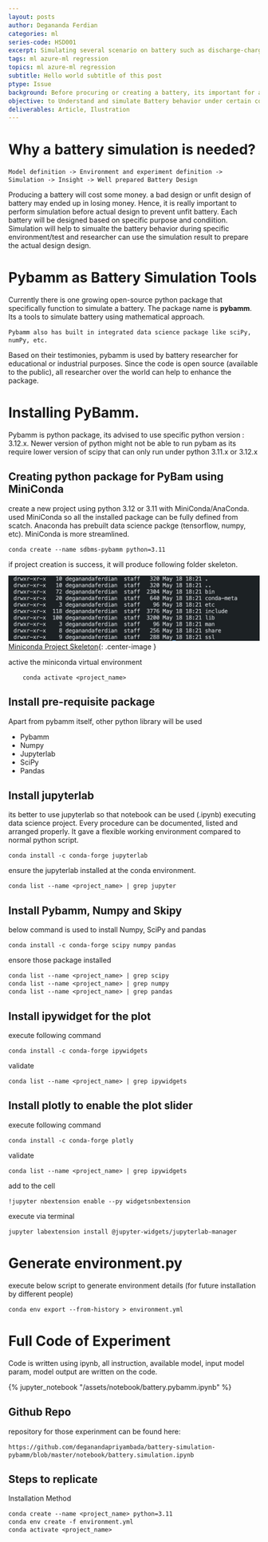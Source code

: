 ```yaml
---
layout: posts
author: Degananda Ferdian
categories: ml
series-code: HSD001
excerpt: Simulating several scenario on battery such as discharge-charge-rest cycle using python, miniconda and pybamm.
tags: ml azure-ml regression
topics: ml azure-ml regression
subtitle: Hello world subtitle of this post
ptype: Issue
background: Before procuring or creating a battery, its important for a research to understand how the battery works. The simulation result then can be used as baseline to design the battery.
objective: to Understand and simulate Battery behavior under certain condition, model and parameter such as  battery type, chemical, life cycle etc.
deliverables: Article, Ilustration
---
```


# Why a battery simulation is needed?

    Model definition -> Environment and experiment definition -> Simulation -> Insight -> Well prepared Battery Design

Producing a battery will cost some money. a bad design or unfit design of battery may ended up in losing money. Hence, it is really important to perform simulation before actual design to prevent unfit battery. Each battery will be designed based on specific purpose and condiition. Simulation will help to simualte the battery behavior during specific environment/test and researcher can use the simulation result to prepare the actual design design.

# Pybamm as Battery Simulation Tools

Currently there is one growing open-source python package that specifically function to simulate a battery. The package name is **pybamm**. Its a tools to simulate battery using mathematical approach. 

    Pybamm also has built in integrated data science package like sciPy, numPy, etc.

Based on their testimonies, pybamm is used by battery researcher for educational or industrial purposes. Since the code is open source (available to the public), all researcher over the world can help to enhance the package.

# Installing PyBamm.

Pybamm is python package, its advised to use specific python version : 3.12.x. Newer version of python might not be able to run pybam as its require lower version of scipy that can only run under python 3.11.x or 3.12.x

## Creating python package for PyBam using MiniConda

create a new project using python 3.12 or 3.11 with MiniConda/AnaConda. used MiniConda so all the installed package can be fully defined from scatch. Anaconda has prebuilt data science packge (tensorflow, numpy, etc). MiniConda is more streamlined.

    conda create --name sdbms-pybamm python=3.11

if project creation is success, it will produce following folder skeleton.

![postimage100](/assets/images/2025-05/condapybamm.jpg)
[Miniconda Project Skeleton](/assets/images/2025-05/condapybamm.jpg){: .center-image }

active the miniconda virtual environment

        conda activate <project_name>


## Install pre-requisite package

Apart from pybamm itself, other python library will be used

- Pybamm
- Numpy
- Jupyterlab
- SciPy
- Pandas

## Install jupyterlab

its better to use jupyterlab so that notebook can be used (.ipynb) executing data science project. Every procedure can be documented, listed and arranged properly. It gave a flexible working environment compared to normal python script.

    conda install -c conda-forge jupyterlab

ensure the jupyterlab installed at the conda environment.

    conda list --name <project_name> | grep jupyter

## Install Pybamm, Numpy and Skipy

below command is used to install Numpy, SciPy and pandas

    conda install -c conda-forge scipy numpy pandas

ensore those package installed 

    conda list --name <project_name> | grep scipy
    conda list --name <project_name> | grep numpy
    conda list --name <project_name> | grep pandas

## Install ipywidget for the plot

execute following command 

    conda install -c conda-forge ipywidgets

validate

    conda list --name <project_name> | grep ipywidgets

## Install plotly to enable the plot slider

execute following command 

    conda install -c conda-forge plotly

validate

    conda list --name <project_name> | grep ipywidgets

add to the cell

    !jupyter nbextension enable --py widgetsnbextension	

execute via terminal

    jupyter labextension install @jupyter-widgets/jupyterlab-manager

# Generate environment.py

execute below script to generate environment details (for future installation by different people)

    conda env export --from-history > environment.yml

# Full Code of Experiment 

Code is written using ipynb, all instruction, available model, input model param, model output are written on the code.

{% jupyter_notebook "/assets/notebook/battery.pybamm.ipynb" %}

## Github Repo

repository for those experinment can be found here:

    https://github.com/deganandapriyambada/battery-simulation-pybamm/blob/master/notebook/battery.simulation.ipynb

## Steps to replicate

Installation Method

    conda create --name <project_name> python=3.11
    conda env create -f environment.yml
    conda activate <project_name>